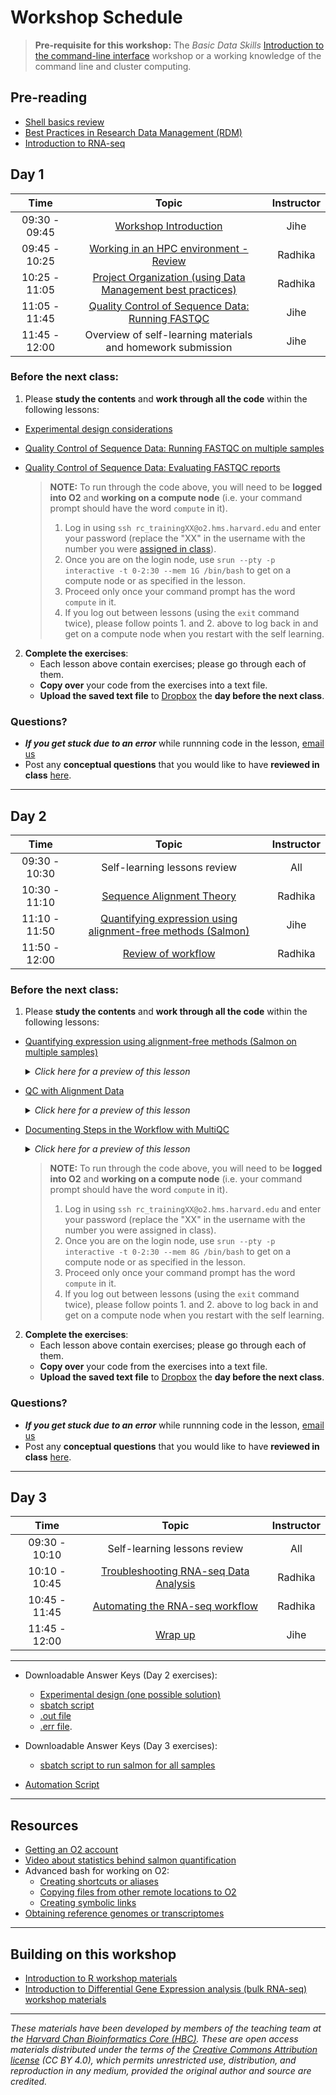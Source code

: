 # Workshop Schedule

> **Pre-requisite for this workshop:** The *Basic Data Skills* [Introduction to the command-line interface](https://hbctraining.github.io/Intro-to-shell-flipped/schedule/) workshop or a working knowledge of the command line and cluster computing.

## Pre-reading

* [Shell basics review](../lessons/shell_review.md)
* [Best Practices in Research Data Management (RDM)](../lessons/04a_data_organization.md)
* [Introduction to RNA-seq](../lessons/01_intro-to-RNAseq.md)

## Day 1

| Time |  Topic  | Instructor |
|:-----------:|:----------:|:--------:|
| 09:30 - 09:45 | [Workshop Introduction](../lectures/Intro_to_workshop.pdf) | Jihe |
| 09:45 - 10:25 | [Working in an HPC environment - Review](../lessons/03_working_on_HPC.md) | Radhika |
| 10:25 - 11:05 | [Project Organization (using Data Management best practices)](../lessons/04b_data_organization.md) | Radhika |
| 11:05 - 11:45 | [Quality Control of Sequence Data: Running FASTQC](../lessons/05_qc_running_fastqc_interactively.md) | Jihe |
| 11:45 - 12:00 | Overview of self-learning materials and homework submission | Jihe |

### Before the next class:

1. Please **study the contents** and **work through all the code** within the following lessons:

 * [Experimental design considerations](../lessons/02_experimental_planning_considerations.md)
 * [Quality Control of Sequence Data: Running FASTQC on multiple samples](../lessons/06_qc_running_fastqc_sbatch.md)
 * [Quality Control of Sequence Data: Evaluating FASTQC reports](../lessons/07_qc_fastqc_assessment.md)

    > **NOTE:** To run through the code above, you will need to be **logged into O2** and **working on a compute node** (i.e. your command prompt should have the word `compute` in it).
    > 1. Log in using `ssh rc_trainingXX@o2.hms.harvard.edu` and enter your password (replace the "XX" in the username with the number you were [assigned in class](https://docs.google.com/spreadsheets/d/1kBlYowhjjHJC9ZovmbBULmbqozKpprM17vZ2wPlhNg0/edit#gid=0)). 
    > 2. Once you are on the login node, use `srun --pty -p interactive -t 0-2:30 --mem 1G /bin/bash` to get on a compute node or as specified in the lesson.
    > 3. Proceed only once your command prompt has the word `compute` in it.
    > 4. If you log out between lessons (using the `exit` command twice), please follow points 1. and 2. above to log back in and get on a compute node when you restart with the self learning.

2. **Complete the exercises**:
   * Each lesson above contain exercises; please go through each of them.
   * **Copy over** your code from the exercises into a text file. 
   * **Upload the saved text file** to [Dropbox](https://www.dropbox.com/request/0NagNaQHC3BJDj5q2PCk) the **day before the next class**.
   
### Questions?
* ***If you get stuck due to an error*** while runnning code in the lesson, [email us](mailto:hbctraining@hsph.harvard.edu) 
* Post any **conceptual questions** that you would like to have **reviewed in class** [here](https://PollEv.com/hbctraining945).

***

## Day 2

| Time |  Topic  | Instructor |
|:-----------:|:----------:|:--------:|
| 09:30 - 10:30 | Self-learning lessons review | All |
| 10:30 - 11:10 | [Sequence Alignment Theory](../lectures/alignment_quantification.pdf) | Radhika |
| 11:10 - 11:50 | [Quantifying expression using alignment-free methods (Salmon)](../lessons/08_quasi_alignment_salmon.md) | Jihe |
| 11:50 - 12:00 | [Review of workflow](../lectures/workflow_overview.pdf) | Radhika |

### Before the next class:

1. Please **study the contents** and **work through all the code** within the following lessons:

 * [Quantifying expression using alignment-free methods (Salmon on multiple samples)](../lessons/09_quasi_alignment_salmon_sbatch.md)
        <details>
       <summary><i>Click here for a preview of this lesson</i></summary>
         <br>Now that we know how to run the quantification of one sample with Salmon, this lesson will guide you to run multiple samples by creating a job submission script<br><br>
        </details>
 * [QC with Alignment Data](../lessons/10_QC_Qualimap.md)
        <details>
       <summary><i>Click here for a preview of this lesson</i></summary>
         <br>Besides transcript-level quantification, we also want to understand the quality of the mapping, which is not provided in Salmon output. <br><br>This lesson will cover:<br>
             - Aligning the reads with an aligner, STAR<br>
             - Assessing QC metrics among samples<br><br>
        </details>
 * [Documenting Steps in the Workflow with MultiQC](../lessons/11_multiQC.md)
        <details>
       <summary><i>Click here for a preview of this lesson</i></summary>
         <br>It would be great to have a summary document of all QC results from the previous analysis. <br><br>This lesson will cover:<br>
             - Generating such a summary report with multiQC<br>
             - Generating alignment metric with Qualimap<br><br>
        </details>

     > **NOTE:** To run through the code above, you will need to be **logged into O2** and **working on a compute node** (i.e. your command prompt should have the word `compute` in it).
     > 1. Log in using `ssh rc_trainingXX@o2.hms.harvard.edu` and enter your password (replace the "XX" in the username with the number you were assigned in class). 
     > 2. Once you are on the login node, use `srun --pty -p interactive -t 0-2:30 --mem 8G /bin/bash` to get on a compute node or as specified in the lesson.
     > 3. Proceed only once your command prompt has the word `compute` in it.
     > 4. If you log out between lessons (using the `exit` command twice), please follow points 1. and 2. above to log back in and get on a compute node when you restart with the self learning.

2. **Complete the exercises**:
   * Each lesson above contain exercises; please go through each of them.
   * **Copy over** your code from the exercises into a text file. 
   * **Upload the saved text file** to [Dropbox](https://www.dropbox.com/request/Z41fSIE8PrlOkZkN1jAF) the **day before the next class**.
   
### Questions?
* ***If you get stuck due to an error*** while runnning code in the lesson, [email us](mailto:hbctraining@hsph.harvard.edu) 
* Post any **conceptual questions** that you would like to have **reviewed in class** [here](https://PollEv.com/hbctraining945).

***

## Day 3

| Time |  Topic  | Instructor |
|:-----------:|:----------:|:--------:|
| 09:30 - 10:10 | Self-learning lessons review | All |
| 10:10 - 10:45 | [Troubleshooting RNA-seq Data Analysis](../lectures/RNA-seq_troubleshooting.pdf) | Radhika |
| 10:45 - 11:45 | [Automating the RNA-seq workflow](../lessons/12_automating_workflow.md)| Radhika |
| 11:45 - 12:00 | [Wrap up](https://www.dropbox.com/s/348jk5qs0ahgpgu/workshop_wrapup.pdf?dl=1) | Jihe |

***

* Downloadable Answer Keys (Day 2 exercises): 
  * [Experimental design (one possible solution)](https://www.dropbox.com/s/524mevuyba34l5b/exp_design_table.xlsx?dl=1)
  * [sbatch script](https://www.dropbox.com/s/9wdyhfqpic05l6p/mov10_fastqc.run?dl=1)
  * [.out file](https://www.dropbox.com/s/l7puf8oahtbwmpk/22914006.out?dl=1)
  * [.err file](https://www.dropbox.com/s/8a1g6o9t2kxit30/22914006.err?dl=1).

* Downloadable Answer Keys (Day 3 exercises): 
  * [sbatch script to run salmon for all samples](../answer_key/salmon_all_samples.sbatch)

* [Automation Script](../scripts/rnaseq_analysis_on_input_file.sh)

***

## Resources
* [Getting an O2 account](https://harvardmed.atlassian.net/wiki/spaces/O2/pages/1918304257/How+to+request+an+O2+account)
* [Video about statistics behind salmon quantification](https://www.youtube.com/watch?v=TMLIxwDP7sk)
* Advanced bash for working on O2:
  * [Creating shortcuts or aliases](https://hbctraining.github.io/In-depth-NGS-Data-Analysis-Course/sessionVI/lessons/more_bash.html#alias)
  * [Copying files from other remote locations to O2](https://hbctraining.github.io/In-depth-NGS-Data-Analysis-Course/sessionVI/lessons/more_bash.html#rsync)
  * [Creating symbolic links](https://hbctraining.github.io/In-depth-NGS-Data-Analysis-Course/sessionVI/lessons/more_bash.html#symlink)
* [Obtaining reference genomes or transcriptomes](https://hbctraining.github.io/Accessing_public_genomic_data/lessons/accessing_genome_reference_data.html)

***

## Building on this workshop
* [Introduction to R workshop materials](https://hbctraining.github.io/Intro-to-R-flipped/#lessons)
* [Introduction to Differential Gene Expression analysis (bulk RNA-seq) workshop materials](https://hbctraining.github.io/DGE_workshop_salmon_online/#lessons)

***
*These materials have been developed by members of the teaching team at the [Harvard Chan Bioinformatics Core (HBC)](http://bioinformatics.sph.harvard.edu/). These are open access materials distributed under the terms of the [Creative Commons Attribution license](https://creativecommons.org/licenses/by/4.0/) (CC BY 4.0), which permits unrestricted use, distribution, and reproduction in any medium, provided the original author and source are credited.*
